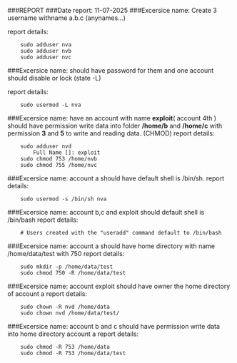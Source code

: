 ###REPORT
###Date report: 11-07-2025
###Excersice name: Create 3 username withname a.b.c (anynames...)

report details:
```
    sudo adduser nva
    sudo adduser nvb
    sudo adduser nvc
```

###Excersice name: should have password for them and one account should disable or lock (state -L)

report details:
```
    sudo usermod -L nva
```

###Excersice name: have an account with name **exploit**( account 4th ) should have permission write data into folder **/home/b** and **/home/c** with permission **3** and **5** to write and reading data. (CHMOD)
report details:
```
    sudo adduser nvd
        Full Name []: exploit
    sudo chmod 753 /home/nvb
    sudo chmod 755 /home/nvc
```

###Excersice name: account a should have default shell is /bin/sh.
report details:
```
    sudo usermod -s /bin/sh nva
```

###Excersice name: account b,c and exploit should default shell is /bin/bash
report details:
```
    # Users created with the "useradd" command default to /bin/bash
```

###Excersice name: account a should have home directory with name /home/data/test with 750
report details:
```
    sudo mkdir -p /home/data/test
    sudo chmod 750 -R /home/data/test
```

###Excersice name: account exploit should have owner the home directory of account a
report details:
```
    sudo chown -R nvd /home/data
    sudo chown nvd /home/data/test/
```

###Excersice name: account b and c should have permission write data into home directory account a
report details:
```
    sudo chmod -R 753 /home/data
    sudo chmod -R 753 /home/data/test
```
